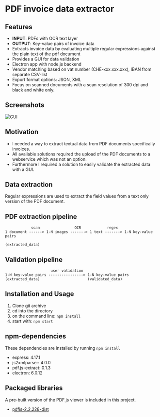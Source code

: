 # PDF invoice data extractor

## Features

- **INPUT**: PDFs with OCR text layer
- **OUTPUT**: Key-value pairs of invoice data
- Extracts invoice data by evaluating multiple regular expressions against the plain text of the pdf document
- Provides a GUI for data validation
- Electron app with node.js backend
- Vendor matching based on vat number (CHE-xxx.xxx.xxx), IBAN from separate CSV-list
- Export format options: JSON, XML
- Focus on scanned documents with a scan resolution of 300 dpi and black and white only.

## Screenshots

![GUI](docs/screenshot_01.png?raw=true "GUI screenshot")

## Motivation

- I needed a way to extract textual data from PDF documents specifically invoices.
- All available solutions required the upload of the PDF documents to a webservice which was not an option.
- Furthermore I required a solution to easily validate the extracted data with a GUI.

## Data extraction

Regular expressions are used to extract the field values from a text only version of the PDF document.

## PDF extraction pipeline

```
            scan                OCR            regex
1 document ------> 1-N images -------> 1 text -------> 1-N key-value pairs
                                                       (extracted_data)

```

## Validation pipeline

```
                     user validation
1-N key-value pairs ----------------> 1-N key-value pairs
(extracted_data)                      (validated_data)

```


## Installation and Usage

1. Clone git archive
2. cd into the directory
3. on the command line: `npm install`
4. start with: `npm start`

## npm-dependencies

These dependencies are installed by running `npm install`

- express: 4.17.1
- js2xmlparser: 4.0.0
- pdf.js-extract: 0.1.3
- electron: 6.0.12

## Packaged libraries

A pre-built version of the PDF.js viewer is included in this project.

- [pdfjs-2.2.228-dist](https://mozilla.github.io/pdf.js/getting_started/#download)
